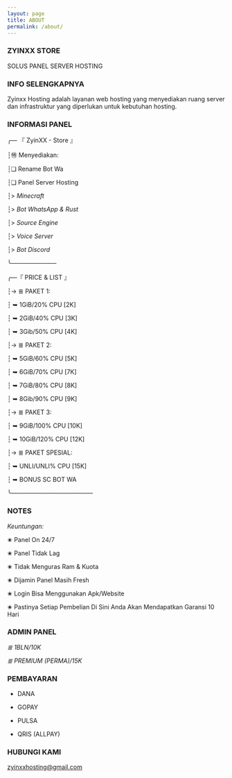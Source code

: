 ```yaml
---
layout: page
title: ABOUT
permalink: /about/
---
```

### ZYINXX STORE
SOLUS PANEL SERVER HOSTING

### INFO SELENGKAPNYA

Zyinxx Hosting adalah layanan web hosting yang menyediakan ruang server dan infrastruktur yang diperlukan untuk kebutuhan hosting.

### INFORMASI PANEL
╭–– 『 ZyinXX - Store 』


┆㊕ Menyediakan:

┆❏ Rename Bot Wa

┆❏ Panel Server Hosting

┆> *Minecraft* 

┆> *Bot WhatsApp & Rust*

┆> *Source Engine*

┆> *Voice Server*

┆> *Bot Discord*

╰–––––––––––––––

╭––『 PRICE & LIST 』 

┆→ ≣ PAKET 1:

┆ ➥ 1GiB/20% CPU  [2K]

┆ ➥ 2GiB/40% CPU  [3K]

┆ ➥ 3Gib/50% CPU  [4K]

┆→ ≣ PAKET 2:

┆ ➥ 5GiB/60% CPU [5K]

┆ ➥ 6GiB/70% CPU [7K]

┆ ➥ 7GiB/80% CPU [8K]

┆ ➥ 8Gib/90% CPU [9K]

┆→ ≣ PAKET 3:

┆ ➥ 9GiB/100% CPU [10K]

┆ ➥ 10GiB/120% CPU [12K]

┆→ ≣ PAKET SPESIAL:

┆ ➥ UNLI/UNLI% CPU [15K]

┆ ➥ BONUS SC BOT WA

╰–––––––––––––––––––––––––––
### NOTES
*Keuntungan:*

✬ Panel On 24/7 

✬ Panel Tidak Lag

✬ Tidak Menguras Ram & Kuota

✬ Dijamin Panel Masih Fresh

✬ Login Bisa Menggunakan Apk/Website

✬ Pastinya Setiap Pembelian Di Sini Anda Akan Mendapatkan Garansi 10 Hari

### ADMIN PANEL


*≣ 1BLN/10K*

*≣ PREMIUM (PERMA)/15K*

### PEMBAYARAN

- DANA

- GOPAY

- PULSA

- QRIS (ALLPAY)

### HUBUNGI KAMI

[zyinxxhosting@gmail.com](zyinxxhosting@gmail.com)
